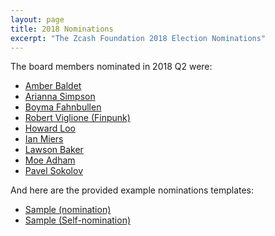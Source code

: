 ```yaml
---
layout: page
title: 2018 Nominations
excerpt: "The Zcash Foundation 2018 Election Nominations"
---
```


The board members nominated in 2018 Q2 were:

- [Amber Baldet](amber_baldet_nomination)
- [Arianna Simpson](arianna_simpson_nomination)
- [Boyma Fahnbullen](boyma_fahnbullen_nomination)
- [Robert Viglione (Finpunk)](finpunk-nomination)
- [Howard Loo](howard_loo_nomination)
- [Ian Miers](ian_miers_nomination)
- [Lawson Baker](lawson_baker_zcash_foundation_nomination)
- [Moe Adham](moe_adham_nomination)
- [Pavel Sokolov](Sokolov_selfnomination)

And here are the provided example nominations templates:

- [Sample (nomination)](sample_nomination)
- [Sample (Self-nomination)](sample_selfnomination)